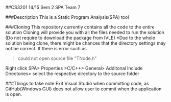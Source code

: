 ##CS3201 14/15 Sem 2 SPA Team 7 

###Description
This is a Static Program Analysis(SPA) tool

###Cloning
This repository currently contains all the code to the entire solution
Cloning will provide you with all the files needed to run the solution (Do not require to download the package from IVLE)
*Due to the whole solution being clone, there might be chances that the directory settings may not be correct.
If there is error such as 
>could not open source file "TNode.h"

Right click SPA> Properties >C/C++> General> Additonal Include Directories> select the respective directory to the source folder

###Things to take note
Exit Visual Studio when committing code, as GitHub(Windows GUI) does not allow user to commit when the application is open.
